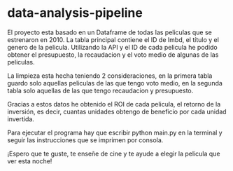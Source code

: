 # data-analysis-pipeline

El proyecto esta basado en un Dataframe de todas las peliculas que se estrenaron en 2010.
La tabla principal contiene el ID de Imbd, el título y el genero de la pelicula.
Utilizando la API y el ID de cada pelicula he podido obtener el presupuesto, la recaudacion y el voto medio de algunas de las peliculas.

La limpieza esta hecha teniendo 2 consideraciones, en la primera tabla guardo solo aquellas peliculas de las que tengo voto medio, en la segunda tabla solo aquellas de las que tengo recaudacion y presupuesto.

Gracias a estos datos he obtenido el ROI de cada pelicula, el retorno de la inversión, es decir, cuantas unidades obtengo de beneficio por cada unidad invertida.

Para ejecutar el programa hay que escribir python main.py en la terminal y seguir las instrucciones que se imprimen por consola.

¡Espero que te guste, te enseñe de cine y te ayude a elegir la pelicula que ver esta noche!